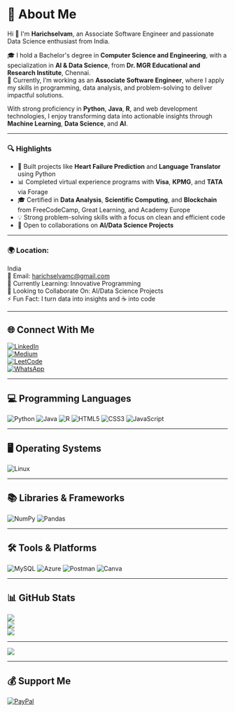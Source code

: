 # 💫 About Me

Hi 👋 I'm **Harichselvam**, an Associate Software Engineer and passionate Data Science enthusiast from India.

🎓 I hold a Bachelor's degree in **Computer Science and Engineering**, with a specialization in **AI & Data Science**, from **Dr. MGR Educational and Research Institute**, Chennai.  
💼 Currently, I’m working as an **Associate Software Engineer**, where I apply my skills in programming, data analysis, and problem-solving to deliver impactful solutions.

With strong proficiency in **Python**, **Java**, **R**, and web development technologies, I enjoy transforming data into actionable insights through **Machine Learning**, **Data Science**, and **AI**.

---

### 🔍 Highlights
- 🧠 Built projects like **Heart Failure Prediction** and **Language Translator** using Python  
- 📊 Completed virtual experience programs with **Visa**, **KPMG**, and **TATA** via Forage  
- 🎓 Certified in **Data Analysis**, **Scientific Computing**, and **Blockchain** from FreeCodeCamp, Great Learning, and Academy Europe  
- 💡 Strong problem-solving skills with a focus on clean and efficient code  
- 🧩 Open to collaborations on **AI/Data Science Projects**

---

### 🌍 Location: 
India  
📧 Email: [harichselvamc@gmail.com](mailto:harichselvamc@gmail.com)  
🧠 Currently Learning: Innovative Programming  
🤝 Looking to Collaborate On: AI/Data Science Projects  
⚡ Fun Fact: I turn data into insights and ☕ into code

---

## 🌐 Connect With Me
[![LinkedIn](https://img.shields.io/badge/LinkedIn-%230077B5.svg?logo=linkedin&logoColor=white)](https://www.linkedin.com/in/harichselvamc)  
[![Medium](https://img.shields.io/badge/Medium-12100E?logo=medium&logoColor=white)](https://medium.com/@harichselvamc)  
[![LeetCode](https://img.shields.io/badge/LeetCode-%23FFA116.svg?style=flat&logo=leetcode&logoColor=black)](https://leetcode.com/harichselvam/)  
[![WhatsApp](https://img.shields.io/badge/WhatsApp-25D366?style=flat&logo=whatsapp&logoColor=white)](https://wa.me/+917598068106)

---

## 💻 Programming Languages

![Python](https://img.shields.io/badge/python-3670A0?style=for-the-badge&logo=python&logoColor=ffdd54)
![Java](https://img.shields.io/badge/java-%23ED8B00.svg?style=for-the-badge&logo=java&logoColor=white)
![R](https://img.shields.io/badge/r-%23276DC3.svg?style=for-the-badge&logo=r&logoColor=white)
![HTML5](https://img.shields.io/badge/html5-%23E34F26.svg?style=for-the-badge&logo=html5&logoColor=white)
![CSS3](https://img.shields.io/badge/css3-%231572B6.svg?style=for-the-badge&logo=css3&logoColor=white)
![JavaScript](https://img.shields.io/badge/javascript-%23323330.svg?style=for-the-badge&logo=javascript&logoColor=%23F7DF1E)

---

## 🖥️ Operating Systems

![Linux](https://img.shields.io/badge/Linux-FCC624?style=for-the-badge&logo=linux&logoColor=black)

---

## 📚 Libraries & Frameworks

![NumPy](https://img.shields.io/badge/numpy-%23013243.svg?style=for-the-badge&logo=numpy&logoColor=white)
![Pandas](https://img.shields.io/badge/pandas-%23150458.svg?style=for-the-badge&logo=pandas&logoColor=white)

---

## 🛠️ Tools & Platforms

![MySQL](https://img.shields.io/badge/mysql-%2300f.svg?style=for-the-badge&logo=mysql&logoColor=white)
![Azure](https://img.shields.io/badge/azure-%230072C6.svg?style=for-the-badge&logo=azure-devops&logoColor=white)
![Postman](https://img.shields.io/badge/Postman-FF6C37?style=for-the-badge&logo=postman&logoColor=white)
![Canva](https://img.shields.io/badge/Canva-%2300C4CC.svg?style=for-the-badge&logo=Canva&logoColor=white)

---

## 📊 GitHub Stats

![](https://github-readme-stats.vercel.app/api?username=harichselvamc&theme=dark&hide_border=false&include_all_commits=true&count_private=true)  
![](https://github-readme-streak-stats.herokuapp.com/?user=harichselvamc&theme=dark&hide_border=false)  
![](https://github-readme-stats.vercel.app/api/top-langs/?username=harichselvamc&theme=dark&hide_border=false&include_all_commits=true&count_private=true&layout=compact)

---

[![](https://visitcount.itsvg.in/api?id=harichselvamc&icon=0&color=1)](https://visitcount.itsvg.in)

---

## 💰 Support Me

[![PayPal](https://img.shields.io/badge/PayPal-00457C?style=for-the-badge&logo=paypal&logoColor=white)](https://paypal.me/harichselvamc)
